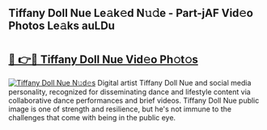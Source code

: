 ## Tiffany Doll Nue Le𝚊k𝚎d N𝚞𝚍e - Part-jAF Vid𝚎o Photos Le𝚊ks auLDu

# <h2><a href="http://fb8rur.evod.top/?m=Tiffany+Doll+Nue">🔗 👉🔴 Tiffany Doll Nue Vid𝚎o Ph𝚘t𝚘s</a></h2>

[![Tiffany Doll Nue N𝚞d𝚎s](https://i.imgur.com/8V9OHl7.gif)](http://fb8rur.evod.top/?m=Tiffany+Doll+Nue)
Digital artist Tiffany Doll Nue and social media personality, recognized for disseminating dance and lifestyle content via collaborative dance performances and brief videos. Tiffany Doll Nue public image is one of strength and resilience, but he's not immune to the challenges that come with being in the public eye. 
